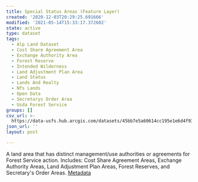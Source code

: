 ```yaml
---
title: Special Status Areas (Feature Layer)
created: '2020-12-03T20:29:25.691666'
modified: '2021-05-14T15:33:17.372602'
state: active
type: dataset
tags:
  - Alp Land Dataset
  - Cost Share Agreement Area
  - Exchange Authority Area
  - Forest Reserve
  - Intended Wilderness
  - Land Adjustment Plan Area
  - Land Status
  - Lands And Realty
  - Nfs Lands
  - Open Data
  - Secretarys Order Area
  - Usda Forest Service
groups: []
csv_url: >-
  https://data-usfs.hub.arcgis.com/datasets/45bb7e5a60614cc195e1e6d4f937e45f_0.csv?outSR=%7B%22latestWkid%22%3A4269%2C%22wkid%22%3A4269%7D
json_url: ''
layout: post

---
```

A land area that has distinct management/use authorities or agreements for Forest Service action. Includes: Cost Share Agreement Areas, Exchange Authority Areas, Land Adjustment Plan Areas, Forest Reserves, and Secretary's Order Areas. <a href='https://data.fs.usda.gov/geodata/edw/edw_resources/meta/S_USA.SpecialStatusArea.xml' target='_blank'>Metadata</a>
